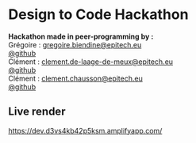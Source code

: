 # Design to Code Hackathon

**Hackathon made in peer-programming by :**\
Grégoire : gregoire.biendine@epitech.eu \
[@github](https://github.com/gregoirebiendine) \
Clément : clement.de-laage-de-meux@epitech.eu \
[@github](https://github.com/clementdelaagedemeux) \
Clément : clement.chausson@epitech.eu \
[@github](https://github.com/MrChausson)

## Live render

https://dev.d3vs4kb42p5ksm.amplifyapp.com/